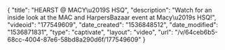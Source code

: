 {
    "title": "HEARST @ MACY\u2019S HSQ",
    "description": "Watch for an inside look at the MAC and HarpersBazaar event at Macy\u2019s HSQ!",
    "videoid": "177549609",
    "date_created": "1536848512",
    "date_modified": "1536871831",
    "type": "captivate",
    "layout": "video",
    "url": "\/v\/64ceb6b5-68cc-4004-87e6-58bd8a290d6f\/177549609"
}